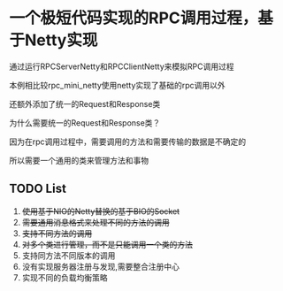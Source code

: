 # 一个极短代码实现的RPC调用过程，基于Netty实现

通过运行RPCServerNetty和RPCClientNetty来模拟RPC调用过程

本例相比较rpc_mini_netty使用netty实现了基础的rpc调用以外

还额外添加了统一的Request和Response类

为什么需要统一的Request和Response类？

因为在rpc调用过程中，需要调用的方法和需要传输的数据是不确定的

所以需要一个通用的类来管理方法和事物

## TODO List

1. ~~使用基于NIO的Netty替换的基于BIO的Socket~~
2. ~~需要通用消息格式来处理不同的方法的调用~~
3. ~~支持不同方法的调用~~
4. ~~对多个类进行管理，而不是只能调用一个类的方法~~
5. 支持同方法不同版本的调用 
6. 没有实现服务器注册与发现,需要整合注册中心 
7. 实现不同的负载均衡策略
